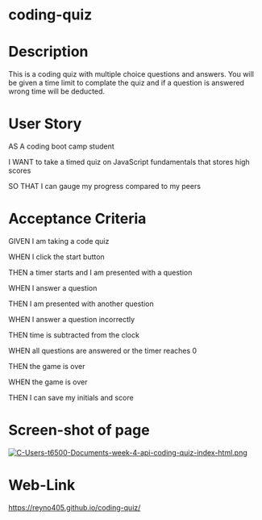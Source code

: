 # coding-quiz

# Description

This is a coding quiz with multiple choice questions and answers. You will be given a time limit to complate the quiz and if a question is answered wrong time will be deducted.

# User Story

AS A coding boot camp student

I WANT to take a timed quiz on JavaScript fundamentals that stores high scores

SO THAT I can gauge my progress compared to my peers

# Acceptance Criteria

GIVEN I am taking a code quiz

WHEN I click the start button

THEN a timer starts and I am presented with a question

WHEN I answer a question

THEN I am presented with another question

WHEN I answer a question incorrectly

THEN time is subtracted from the clock

WHEN all questions are answered or the timer reaches 0

THEN the game is over

WHEN the game is over

THEN I can save my initials and score

# Screen-shot of page

[![C-Users-t6500-Documents-week-4-api-coding-quiz-index-html.png](https://i.postimg.cc/PfCZ7d3t/C-Users-t6500-Documents-week-4-api-coding-quiz-index-html.png)](https://postimg.cc/yWzkgCC5)

# Web-Link

https://reyno405.github.io/coding-quiz/